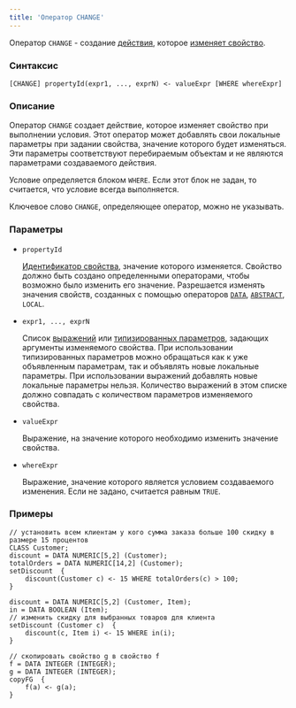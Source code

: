 ```yaml
---
title: 'Оператор CHANGE'
---
```


Оператор `CHANGE` - создание [действия](Actions.md), которое [изменяет свойство](Property_change_CHANGE.md).

### Синтаксис

```
[CHANGE] propertyId(expr1, ..., exprN) <- valueExpr [WHERE whereExpr]
```

### Описание

Оператор `CHANGE` создает действие, которое изменяет свойство при выполнении условия. Этот оператор может добавлять свои локальные параметры при задании свойства, значение которого будет изменяться. Эти параметры соответствуют перебираемым объектам и не являются параметрами создаваемого действия. 

Условие определяется блоком `WHERE`. Если этот блок не задан, то считается, что условие всегда выполняется. 

Ключевое слово `CHANGE`, определяющее оператор, можно не указывать.

### Параметры

- `propertyId`

    [Идентификатор свойства](IDs.md#propertyid), значение которого изменяется. Свойство должно быть создано определенными операторами, чтобы возможно было изменить его значение. Разрешается изменять значения свойств, созданных с помощью операторов [`DATA`](DATA_operator.md), [`ABSTRACT`](ABSTRACT_operator.md), `LOCAL`.

- `expr1, ..., exprN`

    Список [выражений](Expression.md) или [типизированных параметров](IDs.md#paramid), задающих аргументы изменяемого свойства. При использовании типизированных параметров можно обращаться как к уже объявленным параметрам, так и объявлять новые локальные параметры. При использовании выражений добавлять новые локальные параметры нельзя. Количество выражений в этом списке должно совпадать с количеством параметров изменяемого свойства. 

- `valueExpr`

    Выражение, на значение которого необходимо изменить значение свойства.

- `whereExpr`

    Выражение, значение которого является условием создаваемого изменения. Если не задано, считается равным `TRUE`.

### Примеры

```lsf
// установить всем клиентам у кого сумма заказа больше 100 скидку в размере 15 процентов
CLASS Customer;
discount = DATA NUMERIC[5,2] (Customer);
totalOrders = DATA NUMERIC[14,2] (Customer);
setDiscount  {
    discount(Customer c) <- 15 WHERE totalOrders(c) > 100;
}

discount = DATA NUMERIC[5,2] (Customer, Item);
in = DATA BOOLEAN (Item);
// изменить скидку для выбранных товаров для клиента
setDiscount (Customer c)  {
    discount(c, Item i) <- 15 WHERE in(i);
}

// скопировать свойство g в свойство f
f = DATA INTEGER (INTEGER);
g = DATA INTEGER (INTEGER);
copyFG  {
    f(a) <- g(a);
}
```
